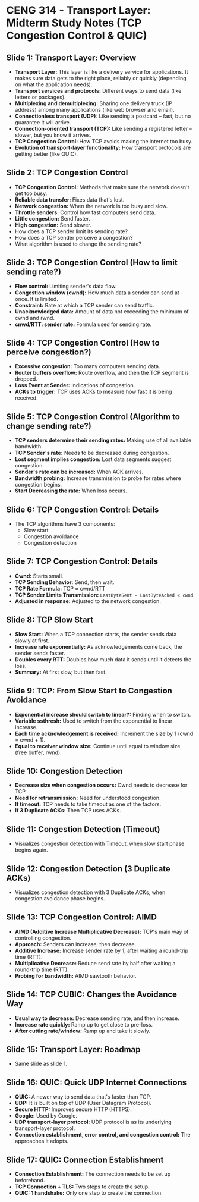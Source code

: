# CENG 314 - Transport Layer: Midterm Study Notes (TCP Congestion Control & QUIC)

## Slide 1: Transport Layer: Overview

*   **Transport Layer:**  This layer is like a delivery service for applications. It makes sure data gets to the right place, reliably or quickly (depending on what the application needs).
*   **Transport services and protocols:**  Different ways to send data (like letters or packages).
*   **Multiplexing and demultiplexing:**  Sharing one delivery truck (IP address) among many applications (like web browser and email).
*   **Connectionless transport (UDP):**  Like sending a postcard – fast, but no guarantee it will arrive.
*   **Connection-oriented transport (TCP):**  Like sending a registered letter – slower, but you know it arrives.
*   **TCP Congestion Control:** How TCP avoids making the internet too busy.
*   **Evolution of transport-layer functionality:**  How transport protocols are getting better (like QUIC).

## Slide 2: TCP Congestion Control

*   **TCP Congestion Control:** Methods that make sure the network doesn't get too busy.
*   **Reliable data transfer:** Fixes data that's lost.
*   **Network congestion:** When the network is too busy and slow.
*   **Throttle senders:** Control how fast computers send data.
*   **Little congestion:** Send faster.
*   **High congestion:** Send slower.
*   How does a TCP sender limit its sending rate?
*   How does a TCP sender perceive a congestion?
*   What algorithm is used to change the sending rate?

## Slide 3: TCP Congestion Control (How to limit sending rate?)

*   **Flow control:** Limiting sender's data flow.
*   **Congestion window (cwnd):** How much data a sender can send at once. It is limited.
*   **Constraint:** Rate at which a TCP sender can send traffic.
*   **Unacknowledged data:** Amount of data not exceeding the minimum of cwnd and rwnd.
*   **cnwd/RTT: sender rate:** Formula used for sending rate.

## Slide 4: TCP Congestion Control (How to perceive congestion?)

*   **Excessive congestion:** Too many computers sending data.
*   **Router buffers overflow:** Route overflow, and then the TCP segment is dropped.
*   **Loss Event at Sender:** Indications of congestion.
*   **ACKs to trigger:** TCP uses ACKs to measure how fast it is being received.

## Slide 5: TCP Congestion Control (Algorithm to change sending rate?)

*   **TCP senders determine their sending rates:** Making use of all available bandwidth.
*   **TCP Sender's rate:** Needs to be decreased during congestion.
*   **Lost segment implies congestion:** Lost data segments suggest congestion.
*   **Sender's rate can be increased:** When ACK arrives.
*   **Bandwidth probing:** Increase transmission to probe for rates where congestion begins.
*   **Start Decreasing the rate:** When loss occurs.

## Slide 6: TCP Congestion Control: Details

*   The TCP algorithms have 3 components:
    *   Slow start
    *   Congestion avoidance
    *   Congestion detection

## Slide 7: TCP Congestion Control: Details

*   **Cwnd:** Starts small.
*   **TCP Sending Behavior:** Send, then wait.
*   **TCP Rate Formula:** TCP = cwnd/RTT
*   **TCP Sender Limits Transmission:** `LastByteSent - LastByteAcked < cwnd`
*   **Adjusted in response:** Adjusted to the network congestion.

## Slide 8: TCP Slow Start

*   **Slow Start:** When a TCP connection starts, the sender sends data slowly at first.
*   **Increase rate exponentially:** As acknowledgements come back, the sender sends faster.
*   **Doubles every RTT:** Doubles how much data it sends until it detects the loss.
*   **Summary:** At first slow, but then fast.

## Slide 9: TCP: From Slow Start to Congestion Avoidance

*   **Exponential increase should switch to linear?:** Finding when to switch.
*   **Variable ssthresh:** Used to switch from the exponential to linear increase.
*   **Each time acknowledgement is received:** Increment the size by 1 (cwnd = cwnd + 1).
*   **Equal to receiver window size:** Continue until equal to window size (free buffer, rwnd).

## Slide 10: Congestion Detection

*   **Decrease size when congestion occurs:** Cwnd needs to decrease for TCP.
*   **Need for retransmission:** Need for understood congestion.
*   **If timeout:** TCP needs to take timeout as one of the factors.
*   **If 3 Duplicate ACKs:** Then TCP uses ACKs.

## Slide 11: Congestion Detection (Timeout)

*   Visualizes congestion detection with Timeout, when slow start phase begins again.

## Slide 12: Congestion Detection (3 Duplicate ACKs)

*   Visualizes congestion detection with 3 Duplicate ACKs, when congestion avoidance phase begins.

## Slide 13: TCP Congestion Control: AIMD

*   **AIMD (Additive Increase Multiplicative Decrease):**  TCP's main way of controlling congestion.
*   **Approach:** Senders can increase, then decrease.
*   **Additive Increase:** Increase sender rate by 1, after waiting a round-trip time (RTT).
*   **Multiplicative Decrease:** Reduce send rate by half after waiting a round-trip time (RTT).
*   **Probing for bandwidth:** AIMD sawtooth behavior.

## Slide 14: TCP CUBIC: Changes the Avoidance Way

*   **Usual way to decrease:** Decrease sending rate, and then increase.
*   **Increase rate quickly:** Ramp up to get close to pre-loss.
*   **After cutting rate/window:** Ramp up and take it slowly.

## Slide 15: Transport Layer: Roadmap

*   Same slide as slide 1.

## Slide 16: QUIC: Quick UDP Internet Connections

*   **QUIC:** A newer way to send data that's faster than TCP.
*   **UDP:** It is built on top of UDP (User Datagram Protocol).
*   **Secure HTTP:** Improves secure HTTP (HTTPS).
*   **Google:** Used by Google.
*   **UDP transport-layer protocol:** UDP protocol is as its underlying transport-layer protocol.
*   **Connection establishment, error control, and congestion control:** The approaches it adopts.

## Slide 17: QUIC: Connection Establishment

*   **Connection Establishment:** The connection needs to be set up beforehand.
*   **TCP Connection + TLS:** Two steps to create the setup.
*   **QUIC: 1 handshake:** Only one step to create the connection.